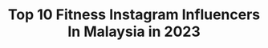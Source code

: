 ---
title: Top 10 Fitness Instagram Influencers In Malaysia in 2023
description: >-
  Find top fitness Instagram influencers in Malaysia in 2023. Most popular hashtags: #fitness #sudiomoments #holiday.
platform: Instagram
hits: 83
text_top: Identify the top-rated Instagram profiles on inBeat.
text_bottom: inBeat aggregates 83 Instagram influencers like this in Malaysia for you to contact.
profiles:
  - username: "a.helmiy"
    fullname: >-
      Helmiy
    bio: >-
      ⦿ Lifestyle | Fitness | Travel ⦿ Email or DM for Collab | Photoshoot 📸 . ↓ Sudio 🇸🇪 ↓
    location: "Malaysia"
    followers: 16876
    engagement: 802
    commentsToLikes: 0.033709
    id: ck0w5h7td3muv0i19xmzsjf0d
    verified: false
    hashtags: "#smile, #fashion, #foodporn, #happy"
  - username: "kirtanraj"
    fullname: >-
      Kirtanraj 💀
    bio: >-
      Creating Something ⚡️ @myproteinmy athlete // fitness & lifestyle // kindness TikTok : kirtanrajfitness New VLOG! Meet my assistant 👀👇🏽
    location: "Malaysia"
    followers: 23346
    engagement: 1322
    commentsToLikes: 0.014284
    id: ck6u83d2kp76j0j71cpuan8ab
    verified: false
    hashtags: "#teamnocalves, #km4l, #fitness, #myprotein"
  - username: "ishanorsham"
    fullname: >-
      𝗜𝘀𝗵𝗮 𝗡𝗼𝗿𝘀𝗵𝗮𝗺
    bio: >-
      🎥 Tv Host/Content Creator 🤍 Travel,Food,Tiktok,Emceeing,Fitness,Skincare 📩 Business/Collaboration/Review
    location: "Malaysia"
    followers: 38134
    engagement: 324
    commentsToLikes: 0.042789
    id: ck5bwklj4lvu10i11rjmojut1
    verified: false
    hashtags: "#dwinmy, #pomelofashion, #klairsmy, #sale"
  - username: "jeschuhan"
    fullname: >-
      Jes楚涵🍀
    bio: >-
      Slashie 斜杠族 👉lifestyle | fitness | beauty | fashion 👉生活碎碎念 @jes_room 👉ACCA certified | Igcse tutor
    location: "Malaysia"
    followers: 26439
    engagement: 284
    commentsToLikes: 0.024340
    id: ckap2834axs9o0i78q5pv2mze
    verified: false
    hashtags: "#masjperfectv, #merzaestheticsmalaysia, #bonuslinkapp, #lazada1111"
  - username: "sohitkathuria"
    fullname: >-
      Sohit Kathuria
    bio: >-
      Take me for a dinner and i will let you pay the bill 💵 #Fitness🏋🏻 #Traveller✈️ CVS DU 🎓 Snapchat👻- sohit.k Collab 📨- iamsohitkathuria@gmail.com
    location: "Malaysia"
    followers: 159280
    engagement: 214
    commentsToLikes: 0.012262
    id: ck5zuhkg62de70i1474beqki6
    verified: false
    hashtags: "#tb, #fitness, #fitfam, #traditional"
  - username: "angel.nggg"
    fullname: >-
      A N G E L 慧慧 🦄 Dermind执行董事
    bio: >-
      Lifestyle | Beauty | Fitness | Food | Pet | Travel 🐶 @happy_little_pom 💋 TikTok : angel.ngggg 📩 Job enquiry > Dm | email angelngnkh@gmail.com
    location: "Malaysia"
    followers: 122885
    engagement: 384
    commentsToLikes: 0.004700
    id: ck8sy1ay6jdxc0j78i93iv46o
    verified: false
    hashtags: "#shopeemy1010, #shopeemy, #shopeebrandsfestival, #lovesimpleyoung"
  - username: "hernandotaniko"
    fullname: >-
      
    bio: >-
      Just a gym head living his world and try to have fun Email me for job or partnership ✌ 📧 Hernando.sen19@gmail.com #fitness 💪 #travel ✈ #lifestyle 📷
    location: "Malaysia"
    followers: 62246
    engagement: 375
    commentsToLikes: 0.021231
    id: ck5hk18ckhlzy0i11en2q478l
    verified: false
    hashtags: "#bodybuilding, #fitness, #muscle, #abs"
  - username: "khalishan.alias"
    fullname: >-
      T A R Z A N
    bio: >-
      Travel | Fitness | Food | Divers | Lifestyle DM for Collab,Review Owner : @pokok.tarzan @myproteinmy athlete 👇🏼use this code : MPTARZAN for 52% off
    location: "Malaysia"
    followers: 26485
    engagement: 374
    commentsToLikes: 0.033600
    id: ck8t8fdtok96j0j78skxz4v9y
    verified: false
    hashtags: "#holidayfun, #love, #healtylife, #sixpackcomingsoon"
  - username: "ishaqvadillo"
    fullname: >-
      Ishaq
    bio: >-
      🇪🇸 🇲🇾| 📍Kuala Lumpur “THE DRINK OF LIFE” @chacha.life 🟠 ⬇️ FITNESS ⬇️
    location: "Malaysia"
    followers: 6794
    engagement: 691
    commentsToLikes: 0.020551
    id: ck0w207bam0210i19n1ml7jmt
    verified: false
    hashtags: "#love, #ginger, #holiday, #needattention"
  - username: "iswanismail88"
    fullname: >-
      𝐈𝐬𝐰𝐚𝐧 𝐈𝐬𝐦𝐚𝐢𝐥
    bio: >-
      Actor | Host | Fitness enthusiast Work: 0175393179 (Azzad) FC: @iswanforce_
    location: "Malaysia"
    followers: 130418
    engagement: 167
    commentsToLikes: 0.028252
    id: ck6uc34qpd8530j71yi8xga11
    verified: true
    hashtags: "#raya2020, #lightroom, #ramadan, #timetoreset"
---